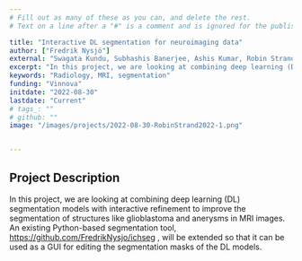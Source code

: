 ```yaml
---
# Fill out as many of these as you can, and delete the rest.
# Text on a line after a "#" is a comment and is ignored for the published page.

title: "Interactive DL segmentation for neuroimaging data"
author: ["Fredrik Nysjö"]
external: "Swagata Kundu, Subhashis Banerjee, Ashis Kumar, Robin Strand"
excerpt: "In this project, we are looking at combining deep learning (DL) segmentation models with interactive refinement to improve the segmentation of structures like glioblastoma and anerysms in MRI images."
keywords: "Radiology, MRI, segmentation"
funding: "Vinnova"
initdate: "2022-08-30"
lastdate: "Current"
# tags_: ""
# github: ""
image: "/images/projects/2022-08-30-RobinStrand2022-1.png"


---
```


## Project Description
In this project, we are looking at combining deep learning (DL) segmentation models with interactive refinement to improve the segmentation of structures like glioblastoma and anerysms in MRI images. An existing Python-based segmentation tool, https://github.com/FredrikNysjo/ichseg , will be  extended so that it can be used as a GUI for editing the segmentation masks of the DL models.
